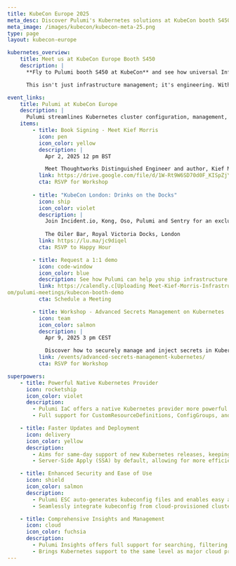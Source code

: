 ```yaml
---
title: KubeCon Europe 2025
meta_desc: Discover Pulumi's Kubernetes solutions at KubeCon booth S450. Learn how our enhanced security and insights can revolutionize your infrastructure management.
meta_image: /images/kubecon/kubecon-meta-25.png
type: page
layout: kubecon-europe

kubernetes_overview:
    title: Meet us at KubeCon Europe Booth S450
    description: |
      **Fly to Pulumi booth S450 at KubeCon** and see how universal Infrastructure as Code gives you full control over Kubernetes. Whether you prefer YAML or a programming language like TypeScript, Python, Go, .NET, or Java, Pulumi adapts to your workflow – no trade-offs required.

      This isn't just infrastructure management; it's engineering. With first-class Kubernetes support across all Pulumi products, you can automate, secure, and manage your clusters with software development best practices.

event_links:
    title: Pulumi at KubeCon Europe
    description: |
      Pulumi streamlines Kubernetes cluster configuration, management, and app workload deployments to your clusters.
    items:
        - title: Book Signing - Meet Kief Morris
          icon: pen
          icon_color: yellow
          description: |
            Apr 2, 2025 12 pm BST

            Meet Thoughtworks Distinguished Engineer and author, Kief Morris, who will be signing the latest edition of his O’Reilly book: Infrastructure as Code. We’ll have limited copies available in the booth at no cost on a first-come-first-served basis.
          link: https://drive.google.com/file/d/1W-Rt9W6SD70d0F_KISpZjYTNobYmdtEH/view?usp=sharing
          cta: RSVP for Workshop
          
        - title: "KubeCon London: Drinks on the Docks"
          icon: ship
          icon_color: violet
          description: |
            ​Join Incident.io, Kong, Oso, Pulumi and Sentry for an exclusive dockside happy hour as we unwind after KubeCon with great drinks, great company, and unbeatable waterfront views.
            
            The Oiler Bar, Royal Victoria Docks, London
          link: https://lu.ma/jc9diqel
          cta: RSVP to Happy Hour

        - title: Request a 1:1 demo
          icon: code-window
          icon_color: blue
          description: See how Pulumi can help you ship infrastructure faster and manage your resources at scale.  Reserve your time today.
          link: https://calendly.c[Uploading Meet-Kief-Morris-Infrastructure-as-Code-Book-Signing.ics…]()
om/pulumi-meetings/kubecon-booth-demo
          cta: Schedule a Meeting

        - title: Workshop - Advanced Secrets Management on Kubernetes
          icon: team
          icon_color: salmon
          description: |
            Apr 9, 2025 3 pm CEST

            Discover how to securely manage and inject secrets in Kubernetes applications with this hands-on Platform Engineering workshop.
          link: /events/advanced-secrets-management-kubernetes/
          cta: RSVP for Workshop

superpowers:
    - title: Powerful Native Kubernetes Provider
      icon: rocketship
      icon_color: violet
      description:
        - Pulumi IaC offers a native Kubernetes provider more powerful and flexible than any Terraform alternative
        - Full support for CustomResourceDefinitions, ConfigGroups, and ConfigFiles, enabling complex K8s setups

    - title: Faster Updates and Deployment
      icon: delivery
      icon_color: yellow
      description:
        - Aims for same-day support of new Kubernetes releases, keeping you on the cutting edge
        - Server-Side Apply (SSA) by default, allowing for more efficient and conflict-free updates

    - title: Enhanced Security and Ease of Use
      icon: shield
      icon_color: salmon
      description:
        - Pulumi ESC auto-generates kubeconfig files and enables easy authentication with cloud providers using just-in-time, short-lived credentials
        - Seamlessly integrate kubeconfig from cloud-provisioned clusters, simplifying multi-cloud setups

    - title: Comprehensive Insights and Management
      icon: cloud
      icon_color: fuchsia
      description:
        - Pulumi Insights offers full support for searching, filtering, and importing resources across Kubernetes clusters
        - Brings Kubernetes support to the same level as major cloud providers, enabling unified management and visibility
---
```

